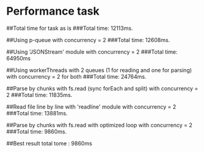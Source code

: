 # Performance task

##Total time for task as is
###Total time: 12113ms.

##Using p-queue with concurrency = 2
###Total time: 12608ms.

##Using 'JSONStream' module  with concurrency = 2
###Total time: 64950ms

##Using workerThreads with 2 queues (1 for reading and one for parsing) with concurrency = 2 for both
###Total time: 24764ms.

##Parse by chunks with fs.read (sync forEach and split) with concurrency = 2
###Total time: 11835ms.

##Read file line by line with 'readline' module with concurrency = 2
###Total time: 13881ms.

##Parse by chunks with fs.read with optimized loop with concurrency = 2
###Total time: 9860ms.

##Best result total tome : 9860ms
